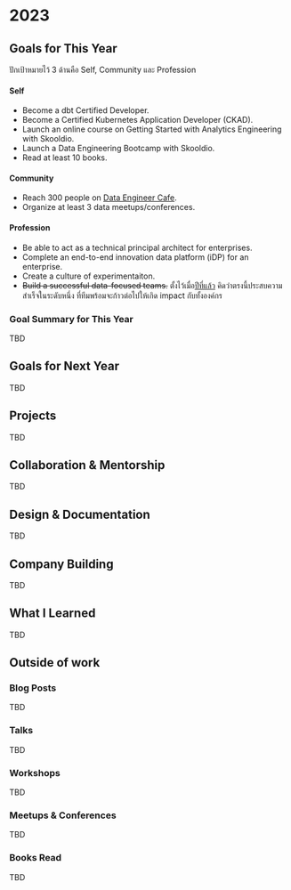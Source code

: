 # 2023

## Goals for This Year

ปักเป้าหมายไว้ 3 ด้านคือ Self, Community และ Profession

#### Self

* Become a dbt Certified Developer.
* Become a Certified Kubernetes Application Developer (CKAD).
* Launch an online course on Getting Started with Analytics Engineering with
  Skooldio.
* Launch a Data Engineering Bootcamp with Skooldio.
* Read at least 10 books.

#### Community

* Reach 300 people on [Data Engineer Cafe](https://discuss.dataengineercafe.io/).
* Organize at least 3 data meetups/conferences.

#### Profession

* Be able to act as a technical principal architect for enterprises.
* Complete an end-to-end innovation data platform (iDP) for an enterprise.
* Create a culture of experimentaiton.
* ~~Build a successful data-focused teams.~~ ตั้งไว้เมื่อ[ปีที่แล้ว](./2022.md)
  คิดว่าตรงนี้ประสบความสำเร็จในระดับหนึ่ง ที่ทีมพร้อมจะก้าวต่อไปให้เกิด impact กับทั้งองค์กร

### Goal Summary for This Year

TBD

## Goals for Next Year

TBD

## Projects

TBD

## Collaboration & Mentorship

TBD

## Design & Documentation

TBD

## Company Building

TBD

## What I Learned

TBD

## Outside of work

### Blog Posts

TBD

### Talks

TBD

### Workshops

TBD

### Meetups & Conferences

TBD

### Books Read

TBD
